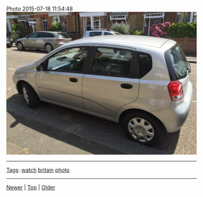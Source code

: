 <!--
title: Photo 2015-07-18 11
date: 2020-06-28T14:56:50.741Z
tags: watch, britain, photo
-->









Photo 2015-07-18 11:54:48
![](124401448922-0.jpg)

<!--BOTTOM-POST-NAVIGATION-->
---

[Tags](tags.md): [watch](tag-watch.md) [britain](tag-britain.md) [photo](tag-photo.md)

---

[Newer](123884671937.md) | [Top](index.md) | [Older](124405874737.md)